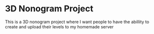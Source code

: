 # 3D Nonogram Project
This is a 3D nonogram project where I want people to have the abillity to create and upload their levels to my homemade server
